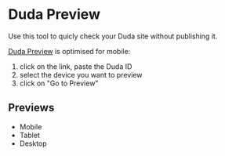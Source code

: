 # Duda Preview

Use this tool to quicly check your Duda site without publishing it.

[Duda Preview](spotzerdesign.github.io/duda-preview/) is optimised for mobile: 
1. click on the link, paste the Duda ID
2. select the device you want to preview
3. click on "Go to Preview"

## Previews

- Mobile
- Tablet
- Desktop
